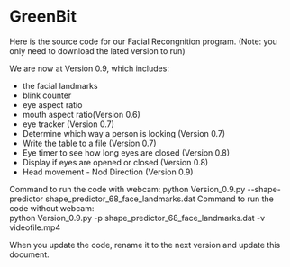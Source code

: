 # GreenBit

Here is the source code for our Facial Recongnition program. (Note: you only need to download the lated version to run)

We are now at Version 0.9, which includes:
  - the facial landmarks
  - blink counter
  - eye aspect ratio
  - mouth aspect ratio(Version 0.6)
  - eye tracker (Version 0.7)
  - Determine which way a person is looking (Version 0.7)
  - Write the table to a file (Version 0.7)
  - Eye timer to see how long eyes are closed (Version 0.8)
  - Display if eyes are opened or closed (Version 0.8)
  - Head movement - Nod Direction (Version 0.9)

Command to run the code with webcam:  python Version_0.9.py --shape-predictor shape_predictor_68_face_landmarks.dat
Command to run the code without webcam:  
    python Version_0.9.py -p shape_predictor_68_face_landmarks.dat -v videofile.mp4

When you update the code, rename it to the next version and update this document.
